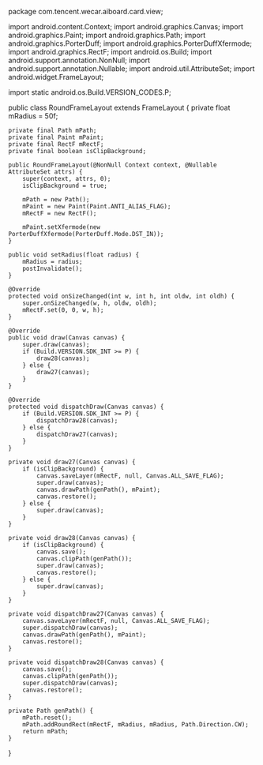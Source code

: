 package com.tencent.wecar.aiboard.card.view;

import android.content.Context;
import android.graphics.Canvas;
import android.graphics.Paint;
import android.graphics.Path;
import android.graphics.PorterDuff;
import android.graphics.PorterDuffXfermode;
import android.graphics.RectF;
import android.os.Build;
import android.support.annotation.NonNull;
import android.support.annotation.Nullable;
import android.util.AttributeSet;
import android.widget.FrameLayout;

import static android.os.Build.VERSION_CODES.P;


public class RoundFrameLayout extends FrameLayout {
    private float mRadius = 50f;

    private final Path mPath;
    private final Paint mPaint;
    private final RectF mRectF;
    private final boolean isClipBackground;

    public RoundFrameLayout(@NonNull Context context, @Nullable AttributeSet attrs) {
        super(context, attrs, 0);
        isClipBackground = true;

        mPath = new Path();
        mPaint = new Paint(Paint.ANTI_ALIAS_FLAG);
        mRectF = new RectF();

        mPaint.setXfermode(new PorterDuffXfermode(PorterDuff.Mode.DST_IN));
    }

    public void setRadius(float radius) {
        mRadius = radius;
        postInvalidate();
    }

    @Override
    protected void onSizeChanged(int w, int h, int oldw, int oldh) {
        super.onSizeChanged(w, h, oldw, oldh);
        mRectF.set(0, 0, w, h);
    }

    @Override
    public void draw(Canvas canvas) {
        super.draw(canvas);
        if (Build.VERSION.SDK_INT >= P) {
            draw28(canvas);
        } else {
            draw27(canvas);
        }
    }

    @Override
    protected void dispatchDraw(Canvas canvas) {
        if (Build.VERSION.SDK_INT >= P) {
            dispatchDraw28(canvas);
        } else {
            dispatchDraw27(canvas);
        }
    }

    private void draw27(Canvas canvas) {
        if (isClipBackground) {
            canvas.saveLayer(mRectF, null, Canvas.ALL_SAVE_FLAG);
            super.draw(canvas);
            canvas.drawPath(genPath(), mPaint);
            canvas.restore();
        } else {
            super.draw(canvas);
        }
    }

    private void draw28(Canvas canvas) {
        if (isClipBackground) {
            canvas.save();
            canvas.clipPath(genPath());
            super.draw(canvas);
            canvas.restore();
        } else {
            super.draw(canvas);
        }
    }

    private void dispatchDraw27(Canvas canvas) {
        canvas.saveLayer(mRectF, null, Canvas.ALL_SAVE_FLAG);
        super.dispatchDraw(canvas);
        canvas.drawPath(genPath(), mPaint);
        canvas.restore();
    }

    private void dispatchDraw28(Canvas canvas) {
        canvas.save();
        canvas.clipPath(genPath());
        super.dispatchDraw(canvas);
        canvas.restore();
    }

    private Path genPath() {
        mPath.reset();
        mPath.addRoundRect(mRectF, mRadius, mRadius, Path.Direction.CW);
        return mPath;
    }

}


